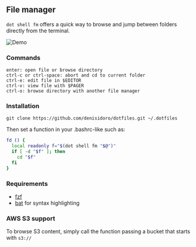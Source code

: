 ## File manager

`dot shell fm` offers a quick way to browse and jump between folders directly from the terminal.

![Demo](https://user-images.githubusercontent.com/3226564/59693889-05491480-91be-11e9-89dc-b5827cc15a20.gif)

### Commands

```
enter: open file or browse directory
ctrl-c or ctrl-space: abort and cd to current folder
ctrl-e: edit file in $EDITOR
ctrl-v: view file with $PAGER
ctrl-o: browse directory with another file manager
```

### Installation

```
git clone https://github.com/denisidoro/dotfiles.git ~/.dotfiles
```

Then set a function in your .bashrc-like such as:
```bash
fd () {
  local readonly f="$(dot shell fm "$@")"
  if [ -d "$f" ]; then
    cd "$f"
  fi
}
```

### Requirements

- [fzf](https://github.com/junegunn/fzf)
- [bat](https://github.com/sharkdp/bat) for syntax highlighting

### AWS S3 support

To browse S3 content, simply call the function passing a bucket that starts with `s3://`
